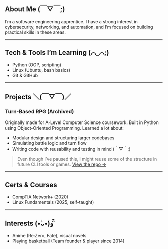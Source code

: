 ## About Me (￣▽￣;)

I’m a software engineering apprentice. I have a strong interest in cybersecurity, networking, and automation, and I’m focused on building practical skills in these areas.

---

## Tech & Tools I’m Learning (⌒_⌒;)

- Python (OOP, scripting)
- Linux (Ubuntu, bash basics)
- Git & GitHub

---
## Projects ＼(￣▽￣)／

###  Turn-Based RPG (Archived)
Originally made for A-Level Computer Science coursework. Built in Python using Object-Oriented Programming. Learned a lot about:
- Modular design and structuring larger codebases
- Simulating battle logic and turn flow
- Writing code with reusability and testing in mind (＾▽＾;)

> Even though I’ve paused this, I might reuse some of the structure in future CLI tools or games. [View the repo →](https://github.com/doa5/turn-based-rpg-python)

---

## Certs & Courses

- CompTIA Network+ (2020)
- Linux Fundamentals (2025, self-taught)

---

## Interests (•̀ᴗ•́)و ̑̑

- Anime (Re:Zero, Fate), visual novels
- Playing basketball (Team founder & player since 2014)  


